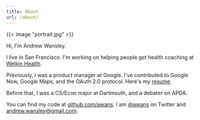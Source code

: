 ```yaml
---
title: About
url: /about/
---
```


{{< image "portrait.jpg" >}}

Hi, I'm Andrew Wansley.

I live in San Francisco. I'm working on helping people get health coaching at [Welkin Health](https://www.welkinhealth.com/).

Previously, I was a product manager at Google. I've contributed to Google Now, Google Maps, and the OAuth 2.0 protocol. Here's my [resume](https://docs.google.com/document/d/1gM5qCkFJdfvaaG4e-6tDRUSw3rNxv8CUzXGkCplAM6E/preview).

Before that, I was a CS/Econ major at Dartmouth, and a debater on APDA.

You can find my code at [github.com/awans](https://www.github.com/awans).
I am [@awans](https://www.twitter.com/awans) on Twitter and [andrew.wansley@gmail.com](mailto:andrew.wansley@gmail.com).

